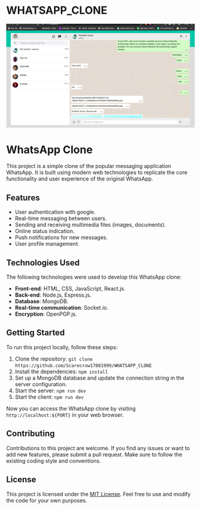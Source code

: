 
# WHATSAPP_CLONE
![WhatsApp Clone](ss.png)




# WhatsApp Clone

This project is a simple clone of the popular messaging application WhatsApp. It is built using modern web technologies to replicate the core functionality and user experience of the original WhatsApp.

## Features

- User  authentication with google.
- Real-time messaging between users.
- Sending and receiving multimedia files (images, documents).
- Online status indication.
- Push notifications for new messages.
- User profile management.

## Technologies Used

The following technologies were used to develop this WhatsApp clone:

- **Front-end**: HTML, CSS, JavaScript, React.js.
- **Back-end**: Node.js, Express.js.
- **Database**: MongoDB.
- **Real-time communication**: Socket.io.
- **Encryption**: OpenPGP.js.

## Getting Started

To run this project locally, follow these steps:

1. Clone the repository: `git clone https://github.com/Scarecrow17081999/WHATSAPP_CLONE`
3. Install the dependencies: `npm install`
4. Set up a MongoDB database and update the connection string in the server configuration.
7. Start the server: `npm run dev`
8. Start the client: `npm run dev`

Now you can access the WhatsApp clone by visiting `http://localhost:${PORT}` in your web browser.

## Contributing

Contributions to this project are welcome. If you find any issues or want to add new features, please submit a pull request. Make sure to follow the existing coding style and conventions.

## License

This project is licensed under the [MIT License](LICENSE). Feel free to use and modify the code for your own purposes.


